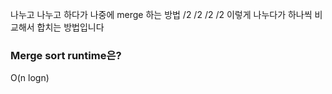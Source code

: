 나누고 나누고 하다가 나중에 merge 하는 방법
/2         /2             /2       /2
이렇게 나누다가 하나씩 비교해서 합치는 방법입니다

### Merge sort runtime은?
O(n logn)
